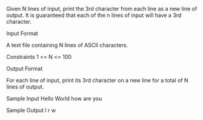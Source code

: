 Given N lines of input, print the 3rd character from each line as a new line of output. It is guaranteed that each of the n lines of input will have a 3rd character.

Input Format

A text file containing N lines of ASCII characters.

Constraints
1 <= N <= 100

Output Format

For each line of input, print its 3rd character on a new line for a total of N lines of output.

Sample Input
Hello
World
how are you

Sample Output
l
r
w